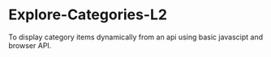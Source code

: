 # Explore-Categories-L2

To display category items dynamically from an api using basic javascipt and browser API.

